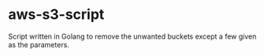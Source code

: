 # aws-s3-script

Script written in Golang to remove the unwanted buckets except a few given as the parameters.
